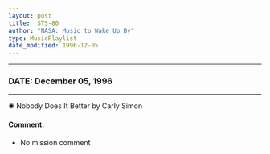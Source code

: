 ```yaml
---
layout: post
title:  STS-80
author: "NASA: Music to Wake Up By"
type: MusicPlaylist
date_modified: 1996-12-05
---
```


----
### DATE: December 05, 1996
----
✺ Nobody Does It Better by Carly Simon

#### Comment:
* No mission comment
